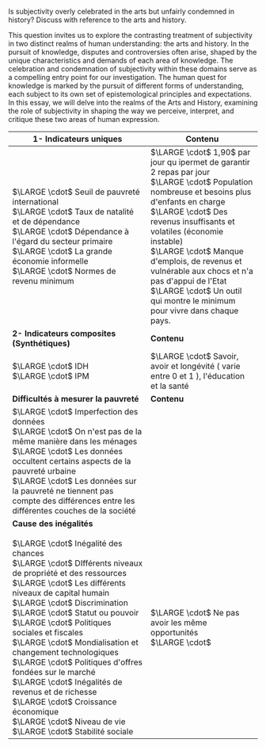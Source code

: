
Is subjectivity overly celebrated in the arts but unfairly condemned in history? Discuss with reference to the arts and history.


This question invites us to explore the contrasting treatment of subjectivity in two distinct realms of human understanding: the arts and history. In the pursuit of knowledge, disputes and controversies often arise, shaped by the unique characteristics and demands of each area of knowledge. The celebration and condemnation of subjectivity within these domains serve as a compelling entry point for our investigation. The human quest for knowledge is marked by the pursuit of different forms of understanding, each subject to its own set of epistemological principles and expectations. In this essay, we will delve into the realms of the Arts and History, examining the role of subjectivity in shaping the way we perceive, interpret, and critique these two areas of human expression. 






















| **1- Indicateurs uniques** | **Contenu** |
| ----------- | ----------- |  
| $\LARGE \cdot$ Seuil de pauvreté international <br> $\LARGE \cdot$ Taux de natalité et de dépendance <br> $\LARGE \cdot$ Dépendance à l'égard du secteur primaire <br> $\LARGE \cdot$ La grande économie informelle <br> $\LARGE \cdot$ Normes de revenu minimum | $\LARGE \cdot$ 1,90$ par jour qu ipermet de garantir 2 repas par jour <br> $\LARGE \cdot$ Population nombreuse et besoins plus d'enfants en charge <br> $\LARGE \cdot$ Des revenus insuffisants et volatiles (économie instable) <br> $\LARGE \cdot$ Manque d'emplois, de revenus et vulnérable aux chocs et n'a pas d'appui de l'Etat <br> $\LARGE \cdot$ Un outil qui montre le minimum pour vivre dans chaque pays.  |
| **2- Indicateurs composites (Synthétiques)** | **Contenu** | 
| $\LARGE \cdot$ IDH <br> $\LARGE \cdot$ IPM | $\LARGE \cdot$ Savoir, avoir et longévité ( varie entre 0 et 1 ), l'éducation et la santé |
| **Difficultés à mesurer la pauvreté** | **Contenu** |
| $\LARGE \cdot$ Imperfection des données <br> $\LARGE \cdot$ On n'est pas de la même manière dans les ménages <br> $\LARGE \cdot$ Les données occultent certains aspects de la pauvreté urbaine <br> $\LARGE \cdot$ Les données sur la pauvreté ne tiennent pas compte des différences entre les différentes couches de la société  |  |
| **Cause des inégalités** <br> <br> $\LARGE \cdot$ Inégalité des chances <br> $\LARGE \cdot$ DIfférents niveaux de propriété et des ressources <br> $\LARGE \cdot$ Les différents niveaux de capital humain <br> $\LARGE \cdot$ Discrimination <br>$\LARGE \cdot$ Statut ou pouvoir <br> $\LARGE \cdot$ Politiques sociales et fiscales <br> $\LARGE \cdot$ Mondialisation et changement technologiques <br> $\LARGE \cdot$ Politiques d'offres fondées sur le marché <br> $\LARGE \cdot$ Inégalités de revenus et de richesse <br> $\LARGE \cdot$ Croissance économique <br>$\LARGE \cdot$ Niveau de vie <br> $\LARGE \cdot$ Stabilité sociale | $\LARGE \cdot$ Ne pas avoir les même opportunités <br> $\LARGE \cdot$  |


